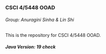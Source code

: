 ### CSCI 4/5448 OOAD
###### Group: Anuragini Sinha & Lin Shi
This is the repository for CSCI 4/5448 OOAD.

##### Java Version: 19 check
